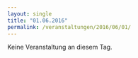 ```yaml
---
layout: single
title: "01.06.2016"
permalink: /veranstaltungen/2016/06/01/
---
```


Keine Veranstaltung an diesem Tag.
